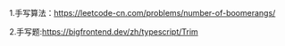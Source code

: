 1.手写算法：https://leetcode-cn.com/problems/number-of-boomerangs/

2.手写题:https://bigfrontend.dev/zh/typescript/Trim
    